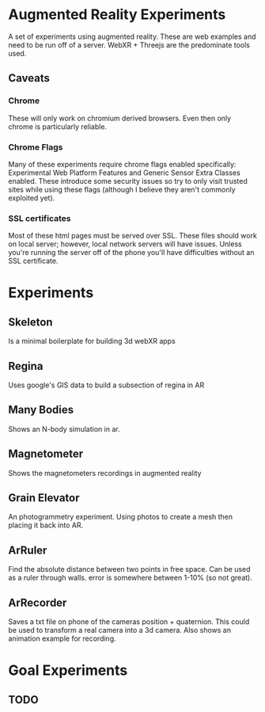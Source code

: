 # Augmented Reality Experiments
A set of experiments using augmented reality. These are web examples and need to be run off of a server. WebXR + Threejs are the predominate tools used.

## Caveats

### Chrome
These will only work on chromium derived browsers. Even then only chrome is particularly reliable.

### Chrome Flags
Many of these experiments require chrome flags enabled specifically: Experimental Web Platform Features and Generic Sensor Extra Classes enabled. These introduce some security issues so try to only visit trusted sites while using these flags (although I believe they aren't commonly exploited yet).

### SSL certificates
Most of these html pages must be served over SSL. These files should work on local server; however, local network servers will have issues. Unless you're running the server off of the phone you'll have difficulties without an SSL certificate.

# Experiments

## Skeleton
Is a minimal boilerplate for building 3d webXR apps

## Regina
Uses google's GIS data to build a subsection of regina in AR

## Many Bodies
Shows an N-body simulation in ar.

## Magnetometer
Shows the magnetometers recordings in augmented reality 

## Grain Elevator
An photogrammetry experiment. Using photos to create a mesh then placing it back into AR.

## ArRuler
Find the absolute distance between two points in free space. Can be used as a ruler through walls. error is somewhere between 1-10% (so not great).

## ArRecorder
Saves a txt file on phone of the cameras position + quaternion. This could be used to transform a real camera into a 3d camera. Also shows an animation example for recording.

# Goal Experiments
 
## TODO
